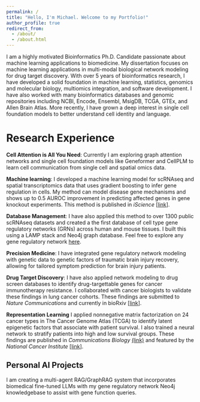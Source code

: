 ```yaml
---
permalink: /
title: "Hello, I'm Michael. Welcome to my Portfolio!"
author_profile: true
redirect_from: 
  - /about/
  - /about.html
---
```


I am a highly motivated Bioinformatics Ph.D. Candidate passionate about machine learning applications to biomedicine. My dissertation focuses on machine learning applications in multi-modal biological network modeling for drug target discovery. With over 5 years of bioinformatics research, I have developed a solid foundation in machine learning, statistics, genomics and molecular biology, multiomics integration, and software development. I have also worked with many bioinformatics databases and genomic repositories including NCBI, Encode, Ensembl, MsigDB, TCGA, GTEx, and Allen Brain Atlas. More recently, I have grown a deep interest in single cell foundation models to better understand cell identity and language.

# Research Experience

**Cell Attention is All You Need**: Currently I am exploring graph attention networks and single cell foundation models like Geneformer and CellPLM to learn cell communication from single cell and spatial omics data.

**Machine learning**: I developed a machine learning model for scRNAseq and spatial transcriptomics data that uses gradient boosting to infer gene regulation in cells. My method can model disease gene mechanisms and shows up to 0.5 AUROC improvement in predicting affected genes in gene knockout experiments. This method is published in *iScience* [[link](https://www.cell.com/iscience/fulltext/S2589-0042(23)01201-4?_returnURL=https%3A%2F%2Flinkinghub.elsevier.com%2Fretrieve%2Fpii%2FS2589004223012014%3Fshowall%3Dtrue)].

**Database Management**: I have also applied this method to over 1300 public scRNAseq datasets and created a the first database of cell type gene regulatory networks (GRNs) across human and mouse tissues. I built this using a LAMP stack and Neo4j graph database. Feel free to explore any gene regulatory network [here](https://mergeomics.research.idre.ucla.edu/scGRNdb/).

**Precision Medicine**: I have integrated gene regulatory network modeling with genetic data to genetic factors of traumatic brain injury recovery, allowing for tailored symptom prediction for brain injury patients. 

**Drug Target Discovery**: I have also applied network modeling to drug screen databases to identify drug-targettable genes for cancer immunotherapy resistance. I collaborated with cancer biologists to validate these findings in lung cancer cohorts. These findings are submitted to *Nature Communications* and currently in bioRxiv [[link](https://www.biorxiv.org/content/10.1101/2024.11.22.624939v1)].

**Representation Learning**  I applied nonnegative matrix factorization on 24 cancer types in The Cancer Genome Atlas (TCGA) to identify latent epigenetic factors that associate with patient survival. I also trained a neural network to stratify patients into high and low survival groups. These findings are published in *Communications Biology* [(link)](https://www.nature.com/articles/s42003-023-05459-w) and featured by the *National Cancer Institute* [[link](https://datascience.cancer.gov/news-events/news/epigenetics-and-machine-learning-help-make-cancer-predictions)].

## Personal AI Projects

I am creating a multi-agent RAG/GraphRAG system that incorporates biomedical fine-tuned LLMs with my gene regulatory network Neo4j knowledgebase to assist with gene function queries.

